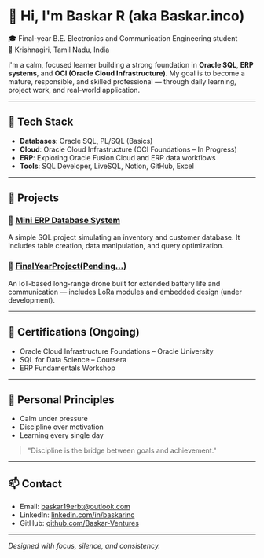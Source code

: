 # 👋 Hi, I'm Baskar R (aka Baskar.inco)

🎓 Final-year B.E. Electronics and Communication Engineering student  
📍 Krishnagiri, Tamil Nadu, India

I'm a calm, focused learner building a strong foundation in **Oracle SQL**, **ERP systems**, and **OCI (Oracle Cloud Infrastructure)**. My goal is to become a mature, responsible, and skilled professional — through daily learning, project work, and real-world application.

---

## 🧠 Tech Stack

- **Databases**: Oracle SQL, PL/SQL (Basics)
- **Cloud**: Oracle Cloud Infrastructure (OCI Foundations – In Progress)
- **ERP**: Exploring Oracle Fusion Cloud and ERP data workflows
- **Tools**: SQL Developer, LiveSQL, Notion, GitHub, Excel

---

## 📂 Projects

### 🔹 [Mini ERP Database System](https://github.com/Baskar-Ventures/mini_erp_sql)
A simple SQL project simulating an inventory and customer database. It includes table creation, data manipulation, and query optimization.

### 🔹 [FinalYearProject(Pending...)](https://github.com/Baskar-Ventures/lora-drone)
An IoT-based long-range drone built for extended battery life and communication — includes LoRa modules and embedded design (under development).

---

## 📜 Certifications (Ongoing)
- Oracle Cloud Infrastructure Foundations – Oracle University  
- SQL for Data Science – Coursera  
- ERP Fundamentals Workshop

---

## 🧘 Personal Principles
- Calm under pressure
- Discipline over motivation
- Learning every single day

> "Discipline is the bridge between goals and achievement."

---

## 📫 Contact

- Email: [baskar19erbt@outlook.com](mailto:baskar19erbt@outlook.com)  
- LinkedIn: [linkedin.com/in/baskarinc](https://linkedin.com/in/baskarinc)  
- GitHub: [github.com/Baskar-Ventures](https://github.com/Baskar-Ventures)

---

*Designed with focus, silence, and consistency.*
